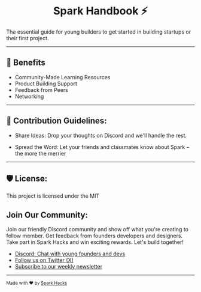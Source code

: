 <h1 align="center" id="title">Spark Handbook ⚡</h1>

<p id="description">The essential guide for young builders to get started in building startups or their first project.</p>
<hr>

<h2>🤝 Benefits</h2>

*   Community-Made Learning Resources
*   Product Building Support
*   Feedback from Peers
*   Networking
<hr>

<h2>🍰 Contribution Guidelines:</h2>

- Share Ideas: Drop your thoughts on Discord and we'll handle the rest.

- Spread the Word: Let your friends and classmates know about Spark – the more the merrier
<hr>

<h2>🛡️ License:</h2>

This project is licensed under the MIT

<h2>Join Our Community:</h2>

Join our friendly Discord community and show off what you're creating to fellow member. Get feedback from founders developers and designers. Take part in Spark Hacks and win exciting rewards. Let's build together!

- [Discord: Chat with young founders and devs](https://discord.com/invite/eaZQuctYKX)
- [Follow us on Twitter (X)](https://twitter.com/_sparkhacks)
- [Subscribe to our weekly newsletter](https://sparkcommmunity.substack.com)

----

<sub>Made with ❤️ by [Spark Hacks](https://sparkhack.org)</sub>
